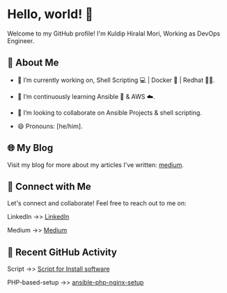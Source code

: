 # Hello, world! 👋

Welcome to my GitHub profile! I'm Kuldip Hiralal Mori, Working as DevOps Engineer.

## 🚀 About Me

- 🔭 I’m currently working on, Shell Scripting 💻 | Docker 🐳 | Redhat 🔴🎩.

- 🌱 I’m continuously learning Ansible 🤖 & AWS ☁️.

- 👯 I’m looking to collaborate on Ansible Projects & shell scripting.

- 😄 Pronouns: [he/him].

## 🌐 My Blog

Visit my blog for more about my articles I've written: [medium](https://medium.com/@morikuldip).

## 🤝 Connect with Me

Let's connect and collaborate! Feel free to reach out to me on:

LinkedIn ->> [LinkedIn](https://in.linkedin.com/in/morikuldip37)

Medium ->> [Medium](https://medium.com/@morikuldip)

## 📢 Recent GitHub Activity

Script ->> [Script for Install software](https://github.com/kuldipmori/script)

PHP-based-setup ->> [ansible-php-nginx-setup](https://github.com/vcian/ansible-php-nginx-setup)

